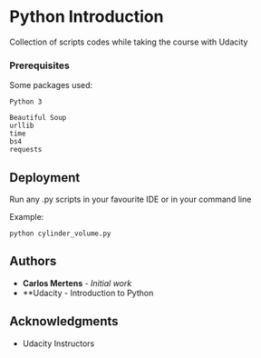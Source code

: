 # Python Introduction

Collection of scripts codes while taking the course with Udacity

### Prerequisites

Some packages used:

```
Python 3

Beautiful Soup
urllib
time
bs4
requests
```

## Deployment

Run any .py scripts in your favourite IDE or in your command line

Example:
```
python cylinder_volume.py
```

## Authors

* **Carlos Mertens** - *Initial work*
* **Udacity - Introduction to Python

## Acknowledgments

* Udacity Instructors
